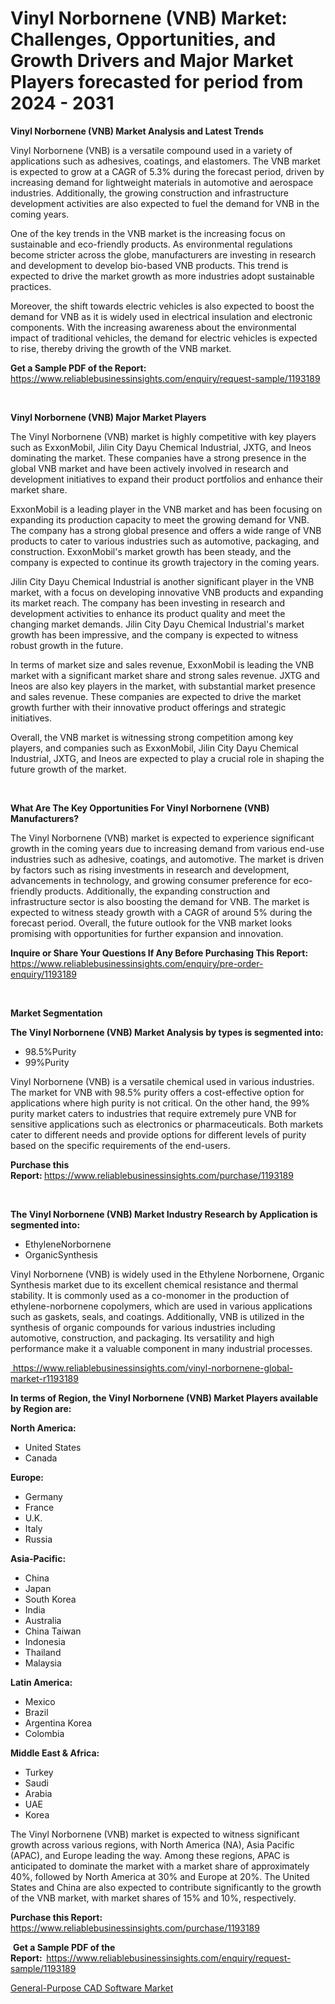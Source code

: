 <p><h1>Vinyl Norbornene (VNB) Market: Challenges, Opportunities, and Growth Drivers and Major Market Players forecasted for period from 2024 - 2031</h1></p><p><strong>Vinyl Norbornene (VNB) Market Analysis and Latest Trends</strong></p>
<p><p>Vinyl Norbornene (VNB) is a versatile compound used in a variety of applications such as adhesives, coatings, and elastomers. The VNB market is expected to grow at a CAGR of 5.3% during the forecast period, driven by increasing demand for lightweight materials in automotive and aerospace industries. Additionally, the growing construction and infrastructure development activities are also expected to fuel the demand for VNB in the coming years.</p><p>One of the key trends in the VNB market is the increasing focus on sustainable and eco-friendly products. As environmental regulations become stricter across the globe, manufacturers are investing in research and development to develop bio-based VNB products. This trend is expected to drive the market growth as more industries adopt sustainable practices.</p><p>Moreover, the shift towards electric vehicles is also expected to boost the demand for VNB as it is widely used in electrical insulation and electronic components. With the increasing awareness about the environmental impact of traditional vehicles, the demand for electric vehicles is expected to rise, thereby driving the growth of the VNB market.</p></p>
<p><strong>Get a Sample PDF of the Report:&nbsp;</strong> <a href="https://www.reliablebusinessinsights.com/enquiry/request-sample/1193189">https://www.reliablebusinessinsights.com/enquiry/request-sample/1193189</a></p>
<p>&nbsp;</p>
<p><strong>Vinyl Norbornene (VNB) Major Market Players</strong></p>
<p><p>The Vinyl Norbornene (VNB) market is highly competitive with key players such as ExxonMobil, Jilin City Dayu Chemical Industrial, JXTG, and Ineos dominating the market. These companies have a strong presence in the global VNB market and have been actively involved in research and development initiatives to expand their product portfolios and enhance their market share.</p><p>ExxonMobil is a leading player in the VNB market and has been focusing on expanding its production capacity to meet the growing demand for VNB. The company has a strong global presence and offers a wide range of VNB products to cater to various industries such as automotive, packaging, and construction. ExxonMobil's market growth has been steady, and the company is expected to continue its growth trajectory in the coming years.</p><p>Jilin City Dayu Chemical Industrial is another significant player in the VNB market, with a focus on developing innovative VNB products and expanding its market reach. The company has been investing in research and development activities to enhance its product quality and meet the changing market demands. Jilin City Dayu Chemical Industrial's market growth has been impressive, and the company is expected to witness robust growth in the future.</p><p>In terms of market size and sales revenue, ExxonMobil is leading the VNB market with a significant market share and strong sales revenue. JXTG and Ineos are also key players in the market, with substantial market presence and sales revenue. These companies are expected to drive the market growth further with their innovative product offerings and strategic initiatives.</p><p>Overall, the VNB market is witnessing strong competition among key players, and companies such as ExxonMobil, Jilin City Dayu Chemical Industrial, JXTG, and Ineos are expected to play a crucial role in shaping the future growth of the market.</p></p>
<p>&nbsp;</p>
<p><strong>What Are The Key Opportunities For Vinyl Norbornene (VNB) Manufacturers?</strong></p>
<p><p>The Vinyl Norbornene (VNB) market is expected to experience significant growth in the coming years due to increasing demand from various end-use industries such as adhesive, coatings, and automotive. The market is driven by factors such as rising investments in research and development, advancements in technology, and growing consumer preference for eco-friendly products. Additionally, the expanding construction and infrastructure sector is also boosting the demand for VNB. The market is expected to witness steady growth with a CAGR of around 5% during the forecast period. Overall, the future outlook for the VNB market looks promising with opportunities for further expansion and innovation.</p></p>
<p><strong>Inquire or Share Your Questions If Any Before Purchasing This Report:</strong> <a href="https://www.reliablebusinessinsights.com/enquiry/pre-order-enquiry/1193189">https://www.reliablebusinessinsights.com/enquiry/pre-order-enquiry/1193189</a></p>
<p>&nbsp;</p>
<p><strong>Market Segmentation</strong></p>
<p><strong>The Vinyl Norbornene (VNB) Market Analysis by types is segmented into:</strong></p>
<p><ul><li>98.5%Purity</li><li>99%Purity</li></ul></p>
<p><p>Vinyl Norbornene (VNB) is a versatile chemical used in various industries. The market for VNB with 98.5% purity offers a cost-effective option for applications where high purity is not critical. On the other hand, the 99% purity market caters to industries that require extremely pure VNB for sensitive applications such as electronics or pharmaceuticals. Both markets cater to different needs and provide options for different levels of purity based on the specific requirements of the end-users.</p></p>
<p><strong>Purchase this Report:&nbsp;</strong><a href="https://www.reliablebusinessinsights.com/purchase/1193189">https://www.reliablebusinessinsights.com/purchase/1193189</a></p>
<p>&nbsp;</p>
<p><strong>The Vinyl Norbornene (VNB) Market Industry Research by Application is segmented into:</strong></p>
<p><ul><li>EthyleneNorbornene</li><li>OrganicSynthesis</li></ul></p>
<p><p>Vinyl Norbornene (VNB) is widely used in the Ethylene Norbornene, Organic Synthesis market due to its excellent chemical resistance and thermal stability. It is commonly used as a co-monomer in the production of ethylene-norbornene copolymers, which are used in various applications such as gaskets, seals, and coatings. Additionally, VNB is utilized in the synthesis of organic compounds for various industries including automotive, construction, and packaging. Its versatility and high performance make it a valuable component in many industrial processes.</p></p>
<p><a href="https://www.reliablebusinessinsights.com/vinyl-norbornene-global-market-r1193189">&nbsp;https://www.reliablebusinessinsights.com/vinyl-norbornene-global-market-r1193189</a></p>
<p><strong>In terms of Region, the Vinyl Norbornene (VNB) Market Players available by Region are:</strong></p>
<p>
    <p> <strong> North America: </strong>
        <ul>
            <li>United States</li>
            <li>Canada</li>
        </ul>
        </p> 
    <p> <strong> Europe: </strong>
        <ul>
            <li>Germany</li>
            <li>France</li>
            <li>U.K.</li>
            <li>Italy</li>
            <li>Russia</li>
        </ul>
        </p> 
    <p> <strong> Asia-Pacific: </strong>
        <ul>
            <li>China</li>
            <li>Japan</li>
            <li>South Korea</li>
            <li>India</li>
            <li>Australia</li>
            <li>China Taiwan</li>
            <li>Indonesia</li>
            <li>Thailand</li>
            <li>Malaysia</li>
        </ul>
        </p> 
    <p> <strong> Latin America: </strong>
        <ul>
            <li>Mexico</li>
            <li>Brazil</li>
            <li>Argentina Korea</li>
            <li>Colombia</li>
        </ul>
        </p> 
    <p> <strong> Middle East & Africa: </strong>
        <ul>
            <li>Turkey</li>
            <li>Saudi</li>
            <li>Arabia</li>
            <li>UAE</li>
            <li>Korea</li>
        </ul>
    </p>
    </p>
<p><p>The Vinyl Norbornene (VNB) market is expected to witness significant growth across various regions, with North America (NA), Asia Pacific (APAC), and Europe leading the way. Among these regions, APAC is anticipated to dominate the market with a market share of approximately 40%, followed by North America at 30% and Europe at 20%. The United States and China are also expected to contribute significantly to the growth of the VNB market, with market shares of 15% and 10%, respectively.</p></p>
<p><strong>Purchase this Report: </strong><a href="https://www.reliablebusinessinsights.com/purchase/1193189">https://www.reliablebusinessinsights.com/purchase/1193189</a></p>
<p>&nbsp;<strong>Get a Sample PDF of the Report:&nbsp;&nbsp;</strong><a href="https://www.reliablebusinessinsights.com/enquiry/request-sample/1193189">https://www.reliablebusinessinsights.com/enquiry/request-sample/1193189</a></p>
<p><strong></strong></p>
<p><p><a href="https://medium.com/@sdonald04328/global-general-purpose-cad-software-market-size-is-expected-to-reach-at-a-cagr-of-14-3-c614b3f8603b">General-Purpose CAD Software Market</a></p></p>